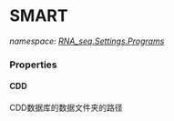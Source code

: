 ﻿# SMART
_namespace: [RNA_seq.Settings.Programs](./index.md)_






### Properties

#### CDD
CDD数据库的数据文件夹的路径
